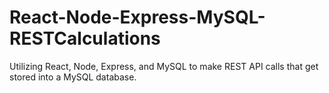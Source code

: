 # React-Node-Express-MySQL-RESTCalculations
Utilizing React, Node, Express, and MySQL to make REST API calls that get stored into a MySQL database.
